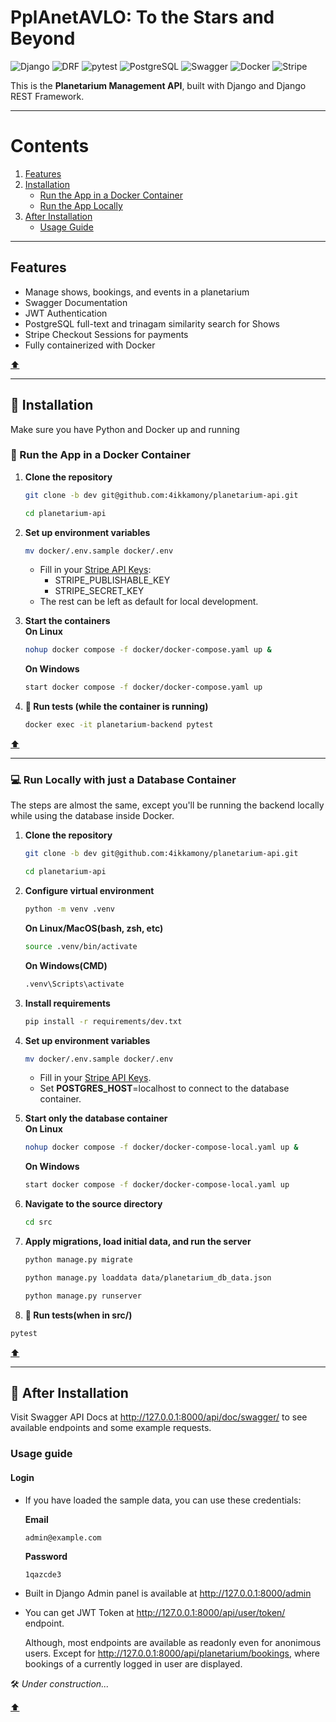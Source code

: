 # PplAnetAVLO: To the Stars and Beyond

![Django](https://img.shields.io/badge/Django-5.1-blue?logo=django)
![DRF](https://img.shields.io/badge/DRF-3.15-red?logo=django)
![pytest](https://img.shields.io/badge/pytest-8.3-blue?logo=pytest)
![PostgreSQL](https://img.shields.io/badge/PostgreSQL-17-blue?logo=PostgreSQL&logoColor=blue)
![Swagger](https://img.shields.io/badge/Swagger-UI-lightgreen?logo=swagger)
![Docker](https://img.shields.io/badge/Docker-28.0-blue?logo=docker)
![Stripe](https://img.shields.io/badge/Stripe-API-violet?logo=stripe)

This is the **Planetarium Management API**, built with Django and Django REST Framework.

---
# Contents
1. [Features](#features)
3. [Installation](#-installation)
   - [Run the App in a Docker Container](#-run-the-app-in-a-docker-container)
   - [Run the App Locally](#-run-locally-with-just-a-database-container)
5. [After Installation](#-after-installation)
   - [Usage Guide](#usage-guide)
---

## Features

- Manage shows, bookings, and events in a planetarium
- Swagger Documentation
- JWT Authentication
- PostgreSQL full-text and trinagam similarity search for Shows
- Stripe Checkout Sessions for payments
- Fully containerized with Docker

[⬆️](#contents)

---
## 🚀 Installation
   Make sure you have Python and Docker up and running

### 🐳 Run the App in a Docker Container

1. **Clone the repository**  
   ```sh
   git clone -b dev git@github.com:4ikkamony/planetarium-api.git
   ```  
   ```sh
   cd planetarium-api
   ```  

3. **Set up environment variables**  
   ```sh
   mv docker/.env.sample docker/.env
   ```  

   - Fill in your [Stripe API Keys](https://support.stripe.com/questions/what-are-stripe-api-keys-and-how-to-find-them):  
     - STRIPE_PUBLISHABLE_KEY  
     - STRIPE_SECRET_KEY  
   - The rest can be left as default for local development.  

4. **Start the containers**  
   **On Linux**
   ```sh
   nohup docker compose -f docker/docker-compose.yaml up &
   ```
   **On Windows**
   ```sh
   start docker compose -f docker/docker-compose.yaml up
   ```
5. **🧪 Run tests (while the container is running)**  
   ```sh
   docker exec -it planetarium-backend pytest  
   ```

[⬆️](#contents)

---

### 💻 Run Locally with just a Database Container

The steps are almost the same, except you'll be running the backend locally while using the database inside Docker.

1. **Clone the repository**  
   ```sh
   git clone -b dev git@github.com:4ikkamony/planetarium-api.git  
   ```
   ```sh
   cd planetarium-api  
   ```

2. **Configure virtual environment**
   ```sh
   python -m venv .venv
   ```
   **On Linux/MacOS(bash, zsh, etc)**
   ```sh
   source .venv/bin/activate 
   ```
   **On Windows(CMD)**
   ```sh
   .venv\Scripts\activate
   ```

3. **Install requirements**
   ```sh
   pip install -r requirements/dev.txt
   ```
   
5. **Set up environment variables**  
   ```sh
   mv docker/.env.sample docker/.env  
   ```
   - Fill in your [Stripe API Keys](https://support.stripe.com/questions/what-are-stripe-api-keys-and-how-to-find-them).  
   - Set **POSTGRES_HOST**=localhost to connect to the database container.  

6. **Start only the database container**  
   **On Linux**
   ```sh
   nohup docker compose -f docker/docker-compose-local.yaml up &
   ```
   **On Windows**
   ```sh
   start docker compose -f docker/docker-compose-local.yaml up
   ```

8. **Navigate to the source directory**  
   ```sh
   cd src  
   ```
   
9. **Apply migrations, load initial data, and run the server**  
   ```sh
   python manage.py migrate
   ```
   ```sh
   python manage.py loaddata data/planetarium_db_data.json
   ```
   ```sh
   python manage.py runserver  
   ```

11. **🧪 Run tests(when in src/)**   
   ```sh
   pytest
   ```  

[⬆️](#contents)

---

## 📖 After Installation  
Visit Swagger API Docs at http://127.0.0.1:8000/api/doc/swagger/ to see available endpoints and some example requests.

### Usage guide
#### Login
- If you have loaded the sample data, you can use these credentials:

  **Email**
  ```
  admin@example.com
  ```
  **Password**
  ```
  1qazcde3
  ```

- Built in Django Admin panel is available at http://127.0.0.1:8000/admin

- You can get JWT Token at http://127.0.0.1:8000/api/user/token/ endpoint.

    Although, most endpoints are available as readonly even for anonimous users.
    Except for http://127.0.0.1:8000/api/planetarium/bookings, where bookings of a currently logged in
    user are displayed.
  

🛠️ *Under construction...*

[⬆️](#contents)
